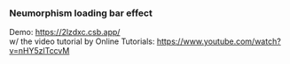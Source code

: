 ### Neumorphism loading bar effect
Demo: https://2lzdxc.csb.app/ <br/>
w/ the video tutorial by Online Tutorials: https://www.youtube.com/watch?v=nHY5zlTccvM